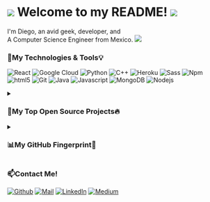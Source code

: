 <h1><img src="https://slackmojis.com/emojis/5197-party_blob/download" width="30"> Welcome to my README! <img src="https://slackmojis.com/emojis/7808-party-blob/download" width="30"> </h1>

<p>I'm Diego, an avid geek, developer, and<br>
A Computer Science Engineer from Mexico. <img src="https://img.icons8.com/color/512/mexico-circular.png" width="13"/>

<h3>🔧My Technologies & Tools💡</h3>
<p>
      <img alt="React" src="https://img.shields.io/badge/-React-45b8d8?style=flat-square&logo=react&logoColor=white" />
      <img alt="Google Cloud" src="https://img.shields.io/badge/-Google_Cloud-1a73e8?style=flat-square&logo=google-cloud&logoColor=white" />
      <img alt="Python" src="https://img.shields.io/badge/Python-3776AB?style=flat-square&logo=python&logoColor=white">
      <img alt="C++" src="https://img.shields.io/badge/C%2B%2B-00599C?style=flat-square&logo=c%2B%2B&logoColor=white" />
      <img alt="Heroku" src="https://img.shields.io/badge/-Heroku-430098?style=flat-square&logo=heroku&logoColor=white" />
      <img alt="Sass" src="https://img.shields.io/badge/-Sass-CC6699?style=flat-square&logo=sass&logoColor=white" />
      <img alt="Npm" src="https://img.shields.io/badge/-NPM-CB3837?style=flat-square&logo=npm&logoColor=white" />
      <img alt="html5" src="https://img.shields.io/badge/-HTML5-E34F26?style=flat-square&logo=html5&logoColor=white" />
      <img alt="Git" src="https://img.shields.io/badge/-Git-F05032?style=flat-square&logo=git&logoColor=white" />
      <img alt="Java" src="https://img.shields.io/badge/-Java-ED8B00?style=flat-square&logo=openjdk&logoColor=white" />
      <img alt="Javascript" src="https://img.shields.io/badge/-JavaScript-F7DF1E?style=flat-square&logo=javascript&logoColor=white" />
      <img alt="MongoDB" src="https://img.shields.io/badge/-MongoDB-13aa52?style=flat-square&logo=mongodb&logoColor=white" />
      <img alt="Nodejs" src="https://img.shields.io/badge/-Nodejs-43853d?style=flat-square&logo=Node.js&logoColor=white" />
</p>

<details close> 
  <summary><h3>🌟My Top Open Source Projects🔥</h3></summary>
  <p align="left">
    <a href="https://github.com/Djmr5/Iot-LosMerengues"><img width="278" src="https://denvercoder1-github-readme-stats.vercel.app/api/pin/?username=Djmr5&repo=Iot-LosMerengues&theme=react&bg_color=171717&title_color=4AA9FF&hide_border=true&icon_color=F8D866&show_icons=false" alt="Iot-LosMerengues"></a>
    <a href="https://github.com/Djmr5/syntax-highlighter"><img width="278" src="https://denvercoder1-github-readme-stats.vercel.app/api/pin/?username=Djmr5&repo=syntax-highlighter&theme=react&bg_color=171717&title_color=4AA9FF&hide_border=true&icon_color=F8D866&show_icons=false" alt="syntax-highlighter"></a>
  </p>
  <p align="left">
    <a href="https://github.com/Djmr5?tab=repositories&sort=stargazers"><img alt="My Repositories" title="All Repositories" src="https://custom-icon-badges.demolab.com/badge/-All%20My%20Repos-1F222E?style=for-the-badge&logoColor=white&logo=repo"/></a>
  </p>
  <details open>
  <summary><h3>🤝My Top Contributions💗</h3></summary>
  <p align="left">
    <a href="https://github.com/Proyectos-Especiales-CCM/Cyber-Prepa-Back"><img width="278" src="https://denvercoder1-github-readme-stats.vercel.app/api/pin/?username=Proyectos-Especiales-CCM&repo=Cyber-Prepa-Back&theme=react&bg_color=171717&title_color=4AA9FF&hide_border=true&icon_color=F8D866&show_icons=false" alt="Cyber-Prepa-Back"></a>
    <a href="https://github.com/Proyectos-Especiales-CCM/Cyber-Prepa-Front"><img width="278" src="https://denvercoder1-github-readme-stats.vercel.app/api/pin/?username=Proyectos-Especiales-CCM&repo=Cyber-Prepa-Front&theme=react&bg_color=171717&title_color=4AA9FF&hide_border=true&icon_color=F8D866&show_icons=false" alt="Cyber-Prepa-Front"></a>
    <a href="https://github.com/TC3005B-562-2024/Spring-Boot-Backend"><img width="278" src="https://denvercoder1-github-readme-stats.vercel.app/api/pin/?username=TC3005B-562-2024&repo=Spring-Boot-Backend&theme=react&bg_color=171717&title_color=4AA9FF&hide_border=true&icon_color=F8D866&show_icons=false" alt="Amazon Connect Insights Spring-Boot-Backend"></a>
    <a href="https://github.com/TC3005B-562-2024/React-Frontend"><img width="278" src="https://denvercoder1-github-readme-stats.vercel.app/api/pin/?username=TC3005B-562-2024&repo=React-Frontend&theme=react&bg_color=171717&title_color=4AA9FF&hide_border=true&icon_color=F8D866&show_icons=false" alt="Amazon Connect Insights React-Frontend"></a>
    <a href="https://github.com/mfnomad/HACKATHON_2024"><img width="278" src="https://denvercoder1-github-readme-stats.vercel.app/api/pin/?username=mfnomad&repo=HACKATHON_2024&theme=react&bg_color=171717&title_color=4AA9FF&hide_border=true&icon_color=F8D866&show_icons=false" alt="AI hackathon project"></a>
  </p>
  <p align="left">
    <a href="https://github.com/Djmr5/Djmr5/blob/main/Contributions.md"><img alt="My Contributionss" title="All Repositories" src="https://custom-icon-badges.demolab.com/badge/-All%20My%20Contributions-1F222E?style=for-the-badge&logoColor=white&logo=fork"/></a>
  </p>
  </details>
</details>

<details close> 
  <summary><h3>📊My GitHub Fingerprint🐾</h3></summary>
  <p align="left">
  <img src="https://raw.githubusercontent.com/Djmr5/github-stats/master/generated/overview.svg#gh-dark-mode-only">
  <img src="https://raw.githubusercontent.com/Djmr5/github-stats/master/generated/languages.svg#gh-dark-mode-only">
  </p>
</details>

<h3>📫Contact Me!</h3>
<p>
      <a href="https://github.com/djmr5" target="_blank"><img alt="Github" src="https://img.shields.io/badge/GitHub-%2312100E.svg?&style=for-the-badge&logo=Github&logoColor=white" /></a> 
      <a href="mailto:diegojmr5@gmail.com?Subject=Your%20Expertise%20is%20Requested!" target="_blank"><img alt="Mail" src="https://img.shields.io/badge/Mail-CB3837?style=for-the-badge&logo=gmail&logoColor=white" /></a>
      <a href="https://www.linkedin.com/in/diego-jacobo-95b737210" target="_blank"><img alt="LinkedIn" src="https://img.shields.io/badge/linkedin-%230077B5.svg?&style=for-the-badge&logo=linkedin&logoColor=white" /></a> 
      <a href="https://medium.com/@diegojmr5" target="_blank"><img alt="Medium" src="https://img.shields.io/badge/medium-%2312100E.svg?&style=for-the-badge&logo=medium&logoColor=white" /></a>
</p>

